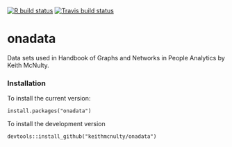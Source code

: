 <!-- badges: start -->
[![R build status](https://github.com/keithmcnulty/onadata/workflows/R-CMD-check/badge.svg)](https://github.com/keithmcnulty/onadata/actions)
[![Travis build status](https://travis-ci.com/keithmcnulty/onadata.svg?branch=master)](https://travis-ci.com/keithmcnulty/onadata)
<!-- badges: end -->

# onadata
Data sets used in Handbook of Graphs and Networks in People Analytics by Keith McNulty.

### Installation

To install the current version:

```
install.packages("onadata")
```

To install the development version

```
devtools::install_github("keithmcnulty/onadata")

